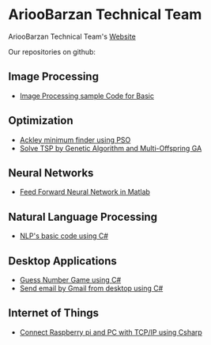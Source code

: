 <h1>AriooBarzan Technical Team</h1>

AriooBarzan Technical Team's <a href="https://arioo.ir">Website</a>

Our repositories on github:

<h2>Image Processing</h2>
<ul>
  <li><a href="https://github.com/arioobarzan/Matlab_Image_Processing">Image Processing sample Code for Basic</a></li>
</ul>

<h2>Optimization</h2>
<ul>
  <li><a href="https://github.com/arioobarzan/Find-the-global-minimum-of-ackley-function-using-pso">Ackley minimum finder using PSO</a></li>
  <li><a href="https://github.com/arioobarzan/TSP-by-GA-and-MOGA">Solve TSP by Genetic Algorithm and Multi-Offspring GA</a></li>
</ul>

<h2>Neural Networks</h2>
<ul>
  <li><a href="https://github.com/arioobarzan/Simple-Neural-network">Feed Forward Neural Network in Matlab</a></li>
</ul>

<h2>Natural Language Processing</h2>
<ul>
  <li><a href="https://github.com/arioobarzan/Text-Tools">NLP's basic code using C#</a></li>
</ul>

<h2>Desktop Applications</h2>
<ul>
  <li><a href="https://github.com/arioobarzan/Guess-Number-Game">Guess Number Game using C#</a></li>
  <li><a href="https://github.com/arioobarzan/Send_Gmail_Using_Csharp">Send email by Gmail from desktop using C#</a></li>
</ul>

<h2>Internet of Things</h2>
<ul>
  <li><a href="https://github.com/arioobarzan/raspberry_windows_connect_tcp_ip">Connect Raspberry pi and PC with TCP/IP using Csharp </a></li>
</ul>


